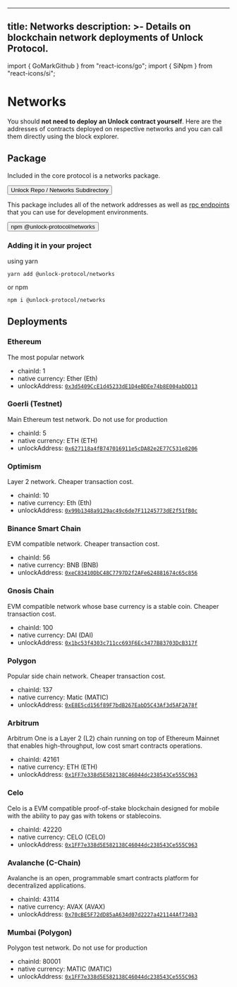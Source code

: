 
---
title: Networks
description: >-
  Details on blockchain network deployments of Unlock Protocol.
---

import { GoMarkGithub } from "react-icons/go";
import { SiNpm } from "react-icons/si";

# Networks

You should **not need to deploy an Unlock contract yourself**. Here are the addresses of contracts deployed on respective networks and you can call them directly using the block explorer.

## Package
Included in the core protocol is a networks package. 

<a href="https://github.com/unlock-protocol/unlock/tree/master/packages/networks">
  <button class="button button-primary margin-bottom--md">
    <GoMarkGithub className='react-icons' /> Unlock Repo / Networks Subdirectory
  </button>
</a>

This package includes all of the network addresses as well as [rpc endpoints](../../tools/rpc-provider.md) that you can use for development environments.

<a href="https://www.npmjs.com/package/@unlock-protocol/networks">
  <button class="button button-primary margin-bottom--md">
    <SiNpm className='react-icons' /> npm @unlock-protocol/networks
  </button>
</a> 

### Adding it in your project

using yarn
```shell
yarn add @unlock-protocol/networks
```
or npm
```shell
npm i @unlock-protocol/networks
```

## Deployments


### Ethereum 

The most popular network

- chainId: 1
- native currency: Ether (Eth)
- unlockAddress: [`0x3d5409CcE1d45233dE1D4eBDEe74b8E004abDD13`](https://etherscan.io/address/0x3d5409CcE1d45233dE1D4eBDEe74b8E004abDD13)

### Goerli (Testnet) 

Main Ethereum test network. Do not use for production

- chainId: 5
- native currency: ETH (ETH)
- unlockAddress: [`0x627118a4fB747016911e5cDA82e2E77C531e8206`](https://goerli.etherscan.io/address/0x627118a4fB747016911e5cDA82e2E77C531e8206)

### Optimism 

Layer 2 network. Cheaper transaction cost.

- chainId: 10
- native currency: Eth (Eth)
- unlockAddress: [`0x99b1348a9129ac49c6de7F11245773dE2f51fB0c`](https://optimistic.etherscan.io/address/0x99b1348a9129ac49c6de7F11245773dE2f51fB0c)

### Binance Smart Chain 

EVM compatible network. Cheaper transaction cost.

- chainId: 56
- native currency: BNB (BNB)
- unlockAddress: [`0xeC83410DbC48C7797D2f2AFe624881674c65c856`](https://bscscan.com/address/0xeC83410DbC48C7797D2f2AFe624881674c65c856)

### Gnosis Chain 

EVM compatible network whose base currency is a stable coin. Cheaper transaction cost.

- chainId: 100
- native currency: DAI (DAI)
- unlockAddress: [`0x1bc53f4303c711cc693F6Ec3477B83703DcB317f`](https://gnosisscan.io/address/0x1bc53f4303c711cc693F6Ec3477B83703DcB317f/transactions)

### Polygon 

Popular side chain network. Cheaper transaction cost.

- chainId: 137
- native currency: Matic (MATIC)
- unlockAddress: [`0xE8E5cd156f89F7bdB267EabD5C43Af3d5AF2A78f`](https://polygonscan.com/address/0xE8E5cd156f89F7bdB267EabD5C43Af3d5AF2A78f)

### Arbitrum 

Arbitrum One is a Layer 2 (L2) chain running on top of Ethereum Mainnet that enables high-throughput, low cost smart contracts operations.

- chainId: 42161
- native currency: ETH (ETH)
- unlockAddress: [`0x1FF7e338d5E582138C46044dc238543Ce555C963`](https://arbiscan.io/address/0x1FF7e338d5E582138C46044dc238543Ce555C963)

### Celo 

Celo is a EVM compatible proof-of-stake blockchain designed for mobile with the ability to pay gas with tokens or stablecoins.

- chainId: 42220
- native currency: CELO (CELO)
- unlockAddress: [`0x1FF7e338d5E582138C46044dc238543Ce555C963`](https://celoscan.io/address/0x1FF7e338d5E582138C46044dc238543Ce555C963)

### Avalanche (C-Chain) 

Avalanche is an open, programmable smart contracts platform for decentralized applications.

- chainId: 43114
- native currency: AVAX (AVAX)
- unlockAddress: [`0x70cBE5F72dD85aA634d07d2227a421144Af734b3`](https://snowtrace.io/address/0x70cBE5F72dD85aA634d07d2227a421144Af734b3)

### Mumbai (Polygon) 

Polygon test network. Do not use for production

- chainId: 80001
- native currency: MATIC (MATIC)
- unlockAddress: [`0x1FF7e338d5E582138C46044dc238543Ce555C963`](https://mumbai.polygonscan.com/address/0x1FF7e338d5E582138C46044dc238543Ce555C963)


